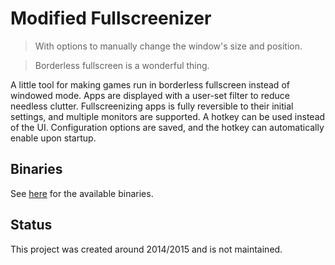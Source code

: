 # Modified Fullscreenizer
> With options to manually change the window's size and position.

> Borderless fullscreen is a wonderful thing.

A little tool for making games run in borderless fullscreen instead of windowed mode.
Apps are displayed with a user-set filter to reduce needless clutter.
Fullscreenizing apps is fully reversible to their initial settings, and multiple monitors are supported.
A hotkey can be used instead of the UI.
Configuration options are saved, and the hotkey can automatically enable upon startup.

## Binaries
See [here](https://github.com/KasumiL5x/Fullscreenizer/releases) for the available binaries.

## Status
This project was created around 2014/2015 and is not maintained.
